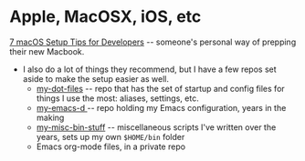 # Apple, MacOSX, iOS, etc

[7 macOS Setup Tips for Developers](https://medium.com/swlh/7-macos-setup-tips-for-developers-b28a999b70b5) -- someone's personal way of prepping their new Macbook.

* I also do a lot of things they recommend, but I have a few repos set aside to make the setup easier as well.
  * [my-dot-files](https://github.com/tamouse/my-dot-files) -- repo that has the set of startup and config files for things I use the most: aliases, settings, etc.
  * [my-emacs-d ](https://github.com/tamouse/my-emacs-d)-- repo holding my Emacs configuration, years in the making
  * [my-misc-bin-stuff](https://github.com/tamouse/my-misc-bin-stuff) -- miscellaneous scripts I've written over the years, sets up my own `$HOME/bin` folder
  * Emacs org-mode files, in a private repo





